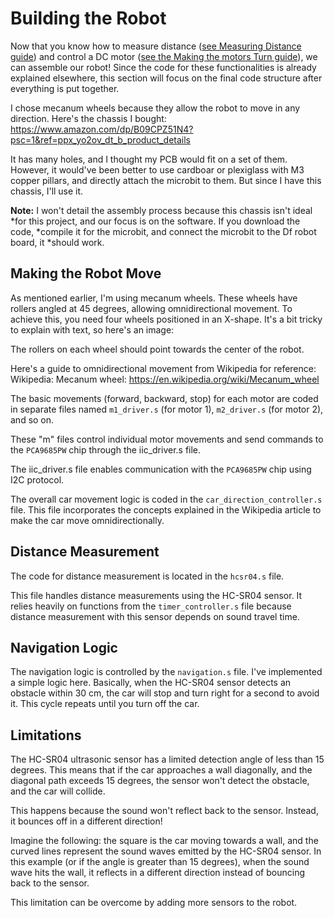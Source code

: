 # Building the Robot

Now that you know how to measure distance ([see Measuring Distance
guide](./MeasuringDistance.md)) and control a DC motor ([see the Making the
motors Turn guide](./MakingTheMotorsTurn.md)), we can assemble our robot! Since
the code for these functionalities is already explained elsewhere, this section
will focus on the final code structure after everything is put together.

I chose mecanum wheels because they allow the robot to move in any direction.
Here's the chassis I bought:
https://www.amazon.com/dp/B09CPZ51N4?psc=1&ref=ppx_yo2ov_dt_b_product_details

It has many holes, and I thought my PCB would fit on a set of them. However, it
would've been better to use cardboar or plexiglass with M3 copper pillars, and
directly attach the microbit to them. But since I have this chassis, I'll use
it.

**Note:** I won't detail the assembly process because this chassis isn't ideal
*for this project, and our focus is on the software. If you download the code,
*compile it for the microbit, and connect the microbit to the Df robot board, it
*should work.

## Making the Robot Move

As mentioned earlier, I'm using mecanum wheels. These wheels have rollers angled
at 45 degrees, allowing omnidirectional movement. To achieve this, you need four
wheels positioned in an X-shape. It's a bit tricky to explain with text, so
here's an image:

The rollers on each wheel should point towards the center of the robot.

Here's a guide to omnidirectional movement from Wikipedia for reference:
Wikipedia: Mecanum wheel: https://en.wikipedia.org/wiki/Mecanum_wheel

The basic movements (forward, backward, stop) for each motor are coded in
separate files named `m1_driver.s` (for motor 1), `m2_driver.s` (for motor 2),
and so on.

These "m" files control individual motor movements and send commands to the
`PCA9685PW` chip through the iic_driver.s file.

The iic_driver.s file enables communication with the `PCA9685PW` chip using I2C
protocol.

The overall car movement logic is coded in the `car_direction_controller.s`
file. This file incorporates the concepts explained in the Wikipedia article to
make the car move omnidirectionally.

## Distance Measurement

The code for distance measurement is located in the `hcsr04.s` file.

This file handles distance measurements using the HC-SR04 sensor. It relies
heavily on functions from the `timer_controller.s` file because distance
measurement with this sensor depends on sound travel time.

## Navigation Logic

The navigation logic is controlled by the `navigation.s` file. I've implemented
a simple logic here. Basically, when the HC-SR04 sensor detects an obstacle
within 30 cm, the car will stop and turn right for a second to avoid it. This
cycle repeats until you turn off the car.

## Limitations

The HC-SR04 ultrasonic sensor has a limited detection angle of less than 15
degrees. This means that if the car approaches a wall diagonally, and the
diagonal path exceeds 15 degrees, the sensor won't detect the obstacle, and the
car will collide.

This happens because the sound won't reflect back to the sensor. Instead, it
bounces off in a different direction!

Imagine the following: the square is the car moving towards a wall, and the
curved lines represent the sound waves emitted by the HC-SR04 sensor. In this
example (or if the angle is greater than 15 degrees), when the sound wave hits
the wall, it reflects in a different direction instead of bouncing back to the
sensor.

This limitation can be overcome by adding more sensors to the robot.